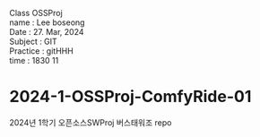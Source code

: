 Class OSSProj  
name : Lee boseong  
Date : 27. Mar, 2024  
Subject : GIT  
Practice : gitHHH  
time : 1830  11  

# 2024-1-OSSProj-ComfyRide-01
2024년 1학기 오픈소스SWProj 버스태워조 repo
